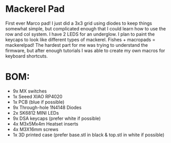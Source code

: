 # Mackerel Pad

First ever Marco pad! I just did a 3x3 grid using diodes to keep things somewhat simple, but complicated enough that I could learn how to use the row and col system. I have 2 LEDS for an underglow.
I plan to paint the keycaps to look like different types of mackerel. Fishes + macropads = mackerelpad! 
The hardest part for me was trying to understand the firmware, but after enough tutorials I was able to create my own macros for keyboard shortcuts. 


# BOM:
- 9x MX switches 
- 1x Seeed XIAO RP4020
- 1x PCB (blue if possible)
- 9x Through-hole 1N4148 Diodes
- 2x SK6812 MINI LEDs
- 9x DSA keycaps (prefer white if possible)
- 4x M3x5Mx4m Heatset inserts
- 4x M3X16mm screws
- 1x 3D printed case (prefer base.stl in black & top.stl in white if possible)

